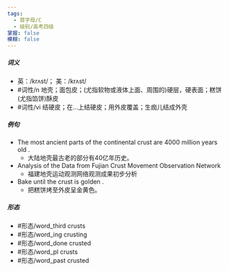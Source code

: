 ```yaml
---
tags:
  - 首字母/C
  - 级别/高考四级
掌握: false
模糊: false
---
```

##### 词义
- 英：/krʌst/； 美：/krʌst/
- #词性/n  地壳；面包皮；(尤指软物或液体上面、周围的)硬层，硬表面；糕饼(尤指馅饼)酥皮
- #词性/vi  结硬皮；在…上结硬皮；用外皮覆盖；生痂儿结成外壳
##### 例句
- The most ancient parts of the continental crust are 4000 million years old .
	- 大陆地壳最古老的部分有40亿年历史。
- Analysis of the Data from Fujian Crust Movement Observation Network
	- 福建地壳运动观测网络观测成果初步分析
- Bake until the crust is golden .
	- 把糕饼烤至外皮呈金黄色。
##### 形态
- #形态/word_third crusts
- #形态/word_ing crusting
- #形态/word_done crusted
- #形态/word_pl crusts
- #形态/word_past crusted
